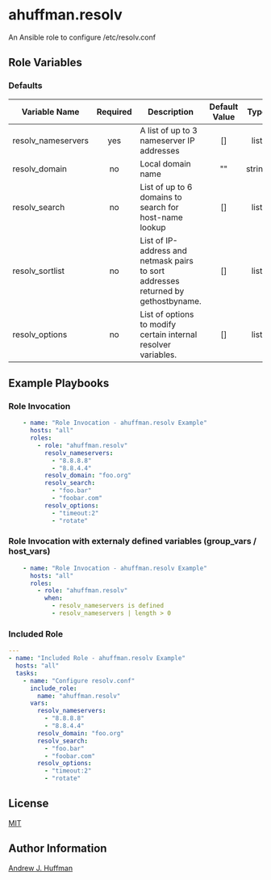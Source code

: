 # ahuffman.resolv
An Ansible role to configure /etc/resolv.conf

## Role Variables
### Defaults
| Variable Name | Required | Description | Default Value | Type |
| --- | :---: | --- | :---: | :---: |
|resolv_nameservers| yes | A list of up to 3 nameserver IP addresses | [] | list |
| resolv_domain | no | Local domain name | "" | string |
| resolv_search | no | List of up to 6 domains to search for host-name lookup | [] | list |
| resolv_sortlist | no | List of IP-address and netmask pairs to sort addresses returned by gethostbyname. | [] | list |
| resolv_options | no | List of options to modify certain internal resolver variables. | [] | list |


## Example Playbooks
### Role Invocation
```yaml
    - name: "Role Invocation - ahuffman.resolv Example"
      hosts: "all"
      roles:
        - role: "ahuffman.resolv"
          resolv_nameservers:
            - "8.8.8.8"
            - "8.8.4.4"
          resolv_domain: "foo.org"
          resolv_search:
            - "foo.bar"
            - "foobar.com"
          resolv_options:
            - "timeout:2"
            - "rotate"
```
### Role Invocation with externaly defined variables (group_vars / host_vars)
```yaml
    - name: "Role Invocation - ahuffman.resolv Example"
      hosts: "all"
      roles:
        - role: "ahuffman.resolv"
          when:
            - resolv_nameservers is defined
            - resolv_nameservers | length > 0
```
### Included Role
```yaml
---
- name: "Included Role - ahuffman.resolv Example"
  hosts: "all"
  tasks:
    - name: "Configure resolv.conf"
      include_role:
        name: "ahuffman.resolv"
      vars:
        resolv_nameservers:
          - "8.8.8.8"
          - "8.8.4.4"
        resolv_domain: "foo.org"
        resolv_search:
          - "foo.bar"
          - "foobar.com"
        resolv_options:
          - "timeout:2"
          - "rotate"
```
## License
[MIT](LICENSE)

## Author Information
[Andrew J. Huffman](https://github.com/ahuffman)
